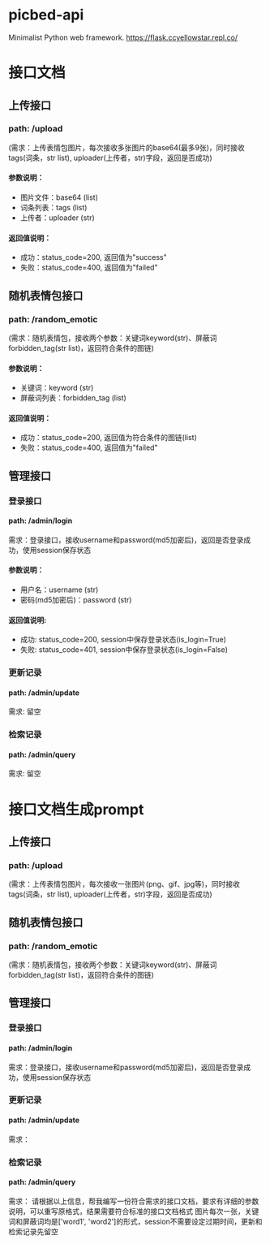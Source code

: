 # picbed-api
Minimalist Python web framework.
https://flask.ccyellowstar.repl.co/

# 接口文档

## 上传接口
### path: /upload
(需求：上传表情包图片，每次接收多张图片的base64(最多9张)，同时接收tags(词条，str list), uploader(上传者，str)字段，返回是否成功)

#### 参数说明：
- 图片文件：base64 (list<str>)
- 词条列表：tags (list<str>)
- 上传者：uploader (str)

#### 返回值说明：
- 成功：status_code=200, 返回值为"success"
- 失败：status_code=400, 返回值为"failed"

## 随机表情包接口
### path: /random_emotic
(需求：随机表情包，接收两个参数：关键词keyword(str)、屏蔽词forbidden_tag(str list)，返回符合条件的图链)

#### 参数说明：
- 关键词：keyword (str)
- 屏蔽词列表：forbidden_tag (list<str>)

#### 返回值说明：
- 成功：status_code=200, 返回值为符合条件的图链(list<str>)
- 失败：status_code=400, 返回值为"failed"

## 管理接口

### 登录接口
#### path: /admin/login
需求：登录接口，接收username和password(md5加密后)，返回是否登录成功，使用session保存状态

#### 参数说明：
- 用户名：username (str)
- 密码(md5加密后)：password (str)

#### 返回值说明:
- 成功: status_code=200, session中保存登录状态(is_login=True)
- 失败: status_code=401, session中保存登录状态(is_login=False)


### 更新记录
#### path: /admin/update
需求: 留空

### 检索记录
#### path: /admin/query
需求: 留空



# 接口文档生成prompt

## 上传接口
### path: /upload
(需求：上传表情包图片，每次接收一张图片(png、gif、jpg等)，同时接收tags(词条，str list), uploader(上传者，str)字段，返回是否成功)

## 随机表情包接口
### path: /random_emotic
(需求：随机表情包，接收两个参数：关键词keyword(str)、屏蔽词forbidden_tag(str list)，返回符合条件的图链)

## 管理接口

### 登录接口
#### path: /admin/login
需求：登录接口，接收username和password(md5加密后)，返回是否登录成功，使用session保存状态

### 更新记录
#### path: /admin/update
需求：

### 检索记录
#### path: /admin/query
需求：
请根据以上信息，帮我编写一份符合需求的接口文档，要求有详细的参数说明，可以重写原格式，结果需要符合标准的接口文档格式
图片每次一张，关键词和屏蔽词均是['word1', 'word2']的形式，session不需要设定过期时间，更新和检索记录先留空